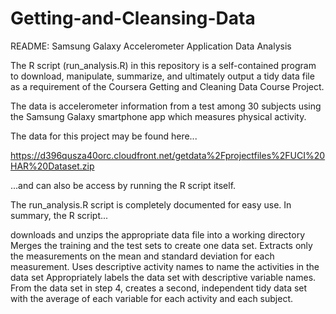 Getting-and-Cleansing-Data
==========================
README: Samsung Galaxy Accelerometer Application Data Analysis

The R script (run_analysis.R) in this repository is a self-contained program to download, manipulate, summarize, and ultimately output a tidy data file as a requirement of the Coursera Getting and Cleaning Data Course Project.

The data is accelerometer information from a test among 30 subjects using the Samsung Galaxy smartphone app which measures physical activity.

The data for this project may be found here...

https://d396qusza40orc.cloudfront.net/getdata%2Fprojectfiles%2FUCI%20HAR%20Dataset.zip

...and can also be access by running the R script itself.

The run_analysis.R script is completely documented for easy use. In summary, the R script...

downloads and unzips the appropriate data file into a working directory
Merges the training and the test sets to create one data set.
Extracts only the measurements on the mean and standard deviation for each measurement. 
Uses descriptive activity names to name the activities in the data set
Appropriately labels the data set with descriptive variable names. 
From the data set in step 4, creates a second, independent tidy data set with the average of each variable for each activity and each subject.
